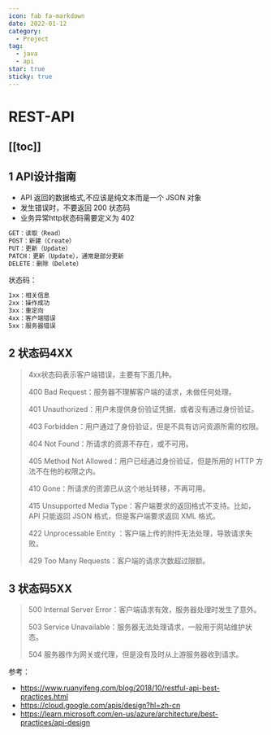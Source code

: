 ```yaml
---
icon: fab fa-markdown
date: 2022-01-12
category:
  - Project
tag:
  - java
  - api
star: true
sticky: true
---
```


# REST-API

[[toc]]
---

## 1 API设计指南
- API 返回的数据格式,不应该是纯文本而是一个 JSON 对象
- 发生错误时，不要返回 200 状态码
- 业务异常http状态码需要定义为 402

```txt
GET：读取（Read）
POST：新建（Create）
PUT：更新（Update）
PATCH：更新（Update），通常是部分更新
DELETE：删除（Delete）
```

状态码：
```txt
1xx：相关信息
2xx：操作成功
3xx：重定向
4xx：客户端错误
5xx：服务器错误
```
## 2 状态码4XX
> 4xx状态码表示客户端错误，主要有下面几种。
> 
> 400 Bad Request：服务器不理解客户端的请求，未做任何处理。
> 
> 401 Unauthorized：用户未提供身份验证凭据，或者没有通过身份验证。
> 
> 403 Forbidden：用户通过了身份验证，但是不具有访问资源所需的权限。
> 
> 404 Not Found：所请求的资源不存在，或不可用。
> 
> 405 Method Not Allowed：用户已经通过身份验证，但是所用的 HTTP 方法不在他的权限之内。
> 
> 410 Gone：所请求的资源已从这个地址转移，不再可用。
> 
> 415 Unsupported Media Type：客户端要求的返回格式不支持。比如，API 只能返回 JSON 格式，但是客户端要求返回 XML 格式。
> 
> 422 Unprocessable Entity ：客户端上传的附件无法处理，导致请求失败。
> 
> 429 Too Many Requests：客户端的请求次数超过限额。
> 
## 3 状态码5XX

> 500 Internal Server Error：客户端请求有效，服务器处理时发生了意外。
> 
> 503 Service Unavailable：服务器无法处理请求，一般用于网站维护状态。
>
> 504  服务器作为网关或代理，但是没有及时从上游服务器收到请求。




参考：
- https://www.ruanyifeng.com/blog/2018/10/restful-api-best-practices.html
- https://cloud.google.com/apis/design?hl=zh-cn
- https://learn.microsoft.com/en-us/azure/architecture/best-practices/api-design
